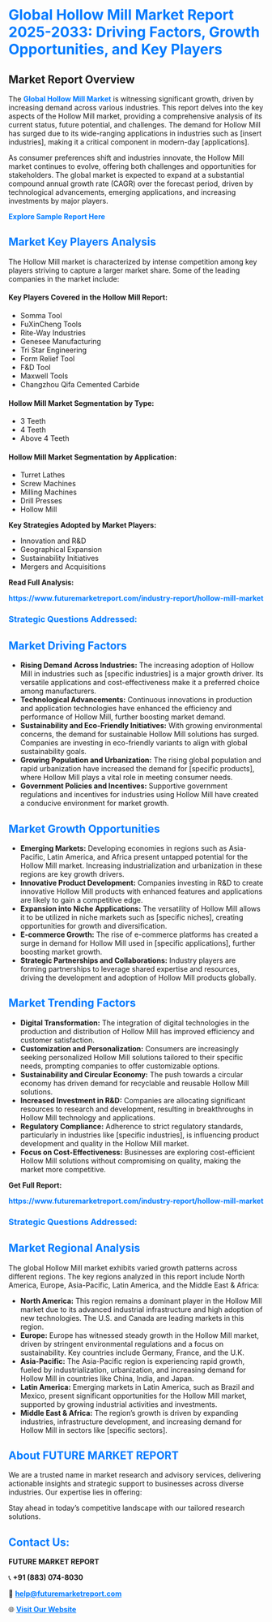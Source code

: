 <h1 style="color: #007BFF;">Global Hollow Mill Market Report 2025-2033: Driving Factors, Growth Opportunities, and Key Players</h1>

<section id="overview">
<h2>Market Report Overview</h2>
<p>The <a href="https://www.futuremarketreport.com/industry-report/hollow-mill-market" style="color: #007BFF; text-decoration: none;"><strong>Global Hollow Mill Market</strong></a> is witnessing significant growth, driven by increasing demand across various industries. This report delves into the key aspects of the Hollow Mill market, providing a comprehensive analysis of its current status, future potential, and challenges. The demand for Hollow Mill has surged due to its wide-ranging applications in industries such as [insert industries], making it a critical component in modern-day [applications].</p>
<p>As consumer preferences shift and industries innovate, the Hollow Mill market continues to evolve, offering both challenges and opportunities for stakeholders. The global market is expected to expand at a substantial compound annual growth rate (CAGR) over the forecast period, driven by technological advancements, emerging applications, and increasing investments by major players.</p>
</section>

<section id="overview">
<p><a href="https://www.futuremarketreport.com/request-sample/reportId=127894" style="color: #007BFF; text-decoration: none;"><strong>Explore Sample Report Here</strong></a></p>
</section>

<section id="key-players">
<h2 style="color: #007BFF;">Market Key Players Analysis</h2>
<p>The Hollow Mill market is characterized by intense competition among key players striving to capture a larger market share. Some of the leading companies in the market include:</p>
<h4>Key Players Covered in the Hollow Mill Report:</h4>
<ul><li>Somma Tool</li><li>FuXinCheng Tools</li><li>Rite-Way Industries</li><li>Genesee Manufacturing</li><li>Tri Star Engineering</li><li>Form Relief Tool</li><li>F&amp;D Tool</li><li>Maxwell Tools</li><li>Changzhou Qifa Cemented Carbide</li></ul>
<h4>Hollow Mill Market Segmentation by Type:</h4>
<ul><li>3 Teeth</li><li>4 Teeth</li><li>Above 4 Teeth</li></ul>

<h4>Hollow Mill Market Segmentation by Application:</h4>
<ul><li>Turret Lathes</li><li>Screw Machines</li><li>Milling Machines</li><li>Drill Presses</li><li>Hollow Mill</li></ul>
<p><strong>Key Strategies Adopted by Market Players:</strong></p>
<ul>
<li>Innovation and R&D</li>
<li>Geographical Expansion</li>
<li>Sustainability Initiatives</li>
<li>Mergers and Acquisitions</li>
</ul>
</section>

<section>
<p><strong>Read Full Analysis: </strong></p><a href="https://www.futuremarketreport.com/industry-report/hollow-mill-market" style="color: #007BFF; text-decoration: none;"><strong>https://www.futuremarketreport.com/industry-report/hollow-mill-market</strong></a>
<h3 style="color: #007BFF;">Strategic Questions Addressed:</h3>
</section>

<section id="driving-factors">
<h2 style="color: #007BFF;">Market Driving Factors</h2>
<ul>
<li><strong>Rising Demand Across Industries:</strong> The increasing adoption of Hollow Mill in industries such as [specific industries] is a major growth driver. Its versatile applications and cost-effectiveness make it a preferred choice among manufacturers.</li>
<li><strong>Technological Advancements:</strong> Continuous innovations in production and application technologies have enhanced the efficiency and performance of Hollow Mill, further boosting market demand.</li>
<li><strong>Sustainability and Eco-Friendly Initiatives:</strong> With growing environmental concerns, the demand for sustainable Hollow Mill solutions has surged. Companies are investing in eco-friendly variants to align with global sustainability goals.</li>
<li><strong>Growing Population and Urbanization:</strong> The rising global population and rapid urbanization have increased the demand for [specific products], where Hollow Mill plays a vital role in meeting consumer needs.</li>
<li><strong>Government Policies and Incentives:</strong> Supportive government regulations and incentives for industries using Hollow Mill have created a conducive environment for market growth.</li>
</ul>
</section>

<section id="growth-opportunities">
<h2 style="color: #007BFF;">Market Growth Opportunities</h2>
<ul>
<li><strong>Emerging Markets:</strong> Developing economies in regions such as Asia-Pacific, Latin America, and Africa present untapped potential for the Hollow Mill market. Increasing industrialization and urbanization in these regions are key growth drivers.</li>
<li><strong>Innovative Product Development:</strong> Companies investing in R&D to create innovative Hollow Mill products with enhanced features and applications are likely to gain a competitive edge.</li>
<li><strong>Expansion into Niche Applications:</strong> The versatility of Hollow Mill allows it to be utilized in niche markets such as [specific niches], creating opportunities for growth and diversification.</li>
<li><strong>E-commerce Growth:</strong> The rise of e-commerce platforms has created a surge in demand for Hollow Mill used in [specific applications], further boosting market growth.</li>
<li><strong>Strategic Partnerships and Collaborations:</strong> Industry players are forming partnerships to leverage shared expertise and resources, driving the development and adoption of Hollow Mill products globally.</li>
</ul>
</section>

<section id="trending-factors">
<h2 style="color: #007BFF;">Market Trending Factors</h2>
<ul>
<li><strong>Digital Transformation:</strong> The integration of digital technologies in the production and distribution of Hollow Mill has improved efficiency and customer satisfaction.</li>
<li><strong>Customization and Personalization:</strong> Consumers are increasingly seeking personalized Hollow Mill solutions tailored to their specific needs, prompting companies to offer customizable options.</li>
<li><strong>Sustainability and Circular Economy:</strong> The push towards a circular economy has driven demand for recyclable and reusable Hollow Mill solutions.</li>
<li><strong>Increased Investment in R&D:</strong> Companies are allocating significant resources to research and development, resulting in breakthroughs in Hollow Mill technology and applications.</li>
<li><strong>Regulatory Compliance:</strong> Adherence to strict regulatory standards, particularly in industries like [specific industries], is influencing product development and quality in the Hollow Mill market.</li>
<li><strong>Focus on Cost-Effectiveness:</strong> Businesses are exploring cost-efficient Hollow Mill solutions without compromising on quality, making the market more competitive.</li>
</ul>
</section>

<section>
<p><strong>Get Full Report: </strong></p><a href="https://www.futuremarketreport.com/industry-report/hollow-mill-market" style="color: #007BFF; text-decoration: none;"><strong>https://www.futuremarketreport.com/industry-report/hollow-mill-market</strong></a>
<h3 style="color: #007BFF;">Strategic Questions Addressed:</h3>
</section>


<section id="regional-analysis">
<h2 style="color: #007BFF;">Market Regional Analysis</h2>
<p>The global Hollow Mill market exhibits varied growth patterns across different regions. The key regions analyzed in this report include North America, Europe, Asia-Pacific, Latin America, and the Middle East & Africa:</p>
<ul>
<li><strong>North America:</strong> This region remains a dominant player in the Hollow Mill market due to its advanced industrial infrastructure and high adoption of new technologies. The U.S. and Canada are leading markets in this region.</li>
<li><strong>Europe:</strong> Europe has witnessed steady growth in the Hollow Mill market, driven by stringent environmental regulations and a focus on sustainability. Key countries include Germany, France, and the U.K.</li>
<li><strong>Asia-Pacific:</strong> The Asia-Pacific region is experiencing rapid growth, fueled by industrialization, urbanization, and increasing demand for Hollow Mill in countries like China, India, and Japan.</li>
<li><strong>Latin America:</strong> Emerging markets in Latin America, such as Brazil and Mexico, present significant opportunities for the Hollow Mill market, supported by growing industrial activities and investments.</li>
<li><strong>Middle East & Africa:</strong> The region’s growth is driven by expanding industries, infrastructure development, and increasing demand for Hollow Mill in sectors like [specific sectors].</li>
</ul>
</section>

<footer>
<h2 style="color: #007BFF;">About FUTURE MARKET REPORT</h2>
<p>We are a trusted name in market research and advisory services, delivering actionable insights and strategic support to businesses across diverse industries. Our expertise lies in offering:</p>

<p>Stay ahead in today’s competitive landscape with our tailored research solutions.</p>

<h2 style="color: #007BFF;">Contact Us:</h2>
<p><strong>FUTURE MARKET REPORT</strong></p>
<p>📞 <strong>+91 (883) 074-8030</strong></p>
<p>📧 <strong><a href="mailto:help@futuremarketreport.com" style="color: #007BFF;">help@futuremarketreport.com</a></strong></p>
<p>🌐 <strong><a href="https://www.futuremarketreport.com/" style="color: #007BFF;">Visit Our Website</a></strong></p>
</footer>